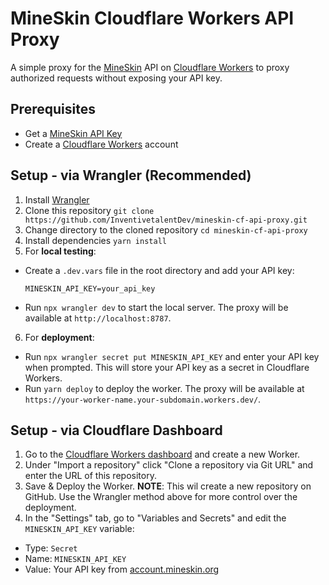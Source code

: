 # MineSkin Cloudflare Workers API Proxy

A simple proxy for the [MineSkin](https://mineskin.org) API on [Cloudflare Workers](https://workers.cloudflare.com/) to
proxy authorized requests without exposing your API key.

## Prerequisites
- Get a [MineSkin API Key](https://account.mineskin.org/keys)
- Create a [Cloudflare Workers](https://workers.cloudflare.com/) account

## Setup - via Wrangler (Recommended)
1. Install [Wrangler](https://developers.cloudflare.com/workers/get-started/guide/)
2. Clone this repository `git clone https://github.com/InventivetalentDev/mineskin-cf-api-proxy.git`
3. Change directory to the cloned repository `cd mineskin-cf-api-proxy`
4. Install dependencies `yarn install`
5. For **local testing**:
  - Create a `.dev.vars` file in the root directory and add your API key:
	```env
	MINESKIN_API_KEY=your_api_key
	```
  - Run `npx wrangler dev` to start the local server. The proxy will be available at `http://localhost:8787`.
6. For **deployment**:
  - Run `npx wrangler secret put MINESKIN_API_KEY` and enter your API key when prompted. This will store your API key as a secret in Cloudflare Workers.
  - Run `yarn deploy` to deploy the worker. The proxy will be available at `https://your-worker-name.your-subdomain.workers.dev/`.


## Setup - via Cloudflare Dashboard
1. Go to the [Cloudflare Workers dashboard](https://dash.cloudflare.com/?to=/:account/workers-and-pages) and create a new Worker.
2. Under "Import a repository" click "Clone a repository via Git URL" and enter the URL of this repository.
3. Save & Deploy the Worker. **NOTE**: This wil create a new repository on GitHub. Use the Wrangler method above for more control over the deployment.
4. In the "Settings" tab, go to "Variables and Secrets" and edit the `MINESKIN_API_KEY` variable:
  - Type: `Secret`
  - Name: `MINESKIN_API_KEY`
  - Value: Your API key from [account.mineskin.org](https://account.mineskin.org/keys)
